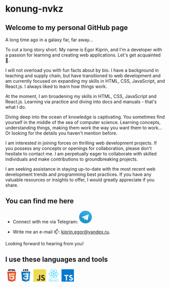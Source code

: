 # konung-nvkz

## Welcome to my personal GitHub page

A long time ago in a galaxy far, far away...

To cut a long story short.
My name is Egor Kiprin, and I'm a developer with a passion for learning and creating web applications. Let's get acquainted 👋.

I will not overload you with fun facts about by bio. I have a background in teaching and supply chain, but have transitioned to web development and am currently focused on expanding my skills in HTML, CSS, JavaScript, and React.js. I always liked to learn how things work.

At the moment, I am broadening my skills in HTML, CSS, JavaScript and React.js. Learning via practice and diving into docs and manuals - that's what I do.

Diving deep into the ocean of knowledge is captivating.
You sometimes find yourself in the middle of the sea of computer science. Learning concepts, understanding things, making them work the way you want them to work... Or looking for the details you haven't mention before.

I am interested in joining forces on thrilling web development projects. If you possess any concepts or openings for collaboration, please don't hesitate to contact me. I am perpetually eager to collaborate with skilled individuals and make contributions to groundbreaking projects.

I am seeking assistance in staying up-to-date with the most recent web development trends and programming best practices. If you have any valuable resources or insights to offer, I would greatly appreciate if you share.

## You can find me here

+ Connect with me via Telegram: [<img src="/icons/telegram.svg" alt="Telegram" width="40" height="40" alt="Telegram">](https://t.me/kiprin_egor)

+ Write me an e-mail 📫:
[kiprin.egor@yandex.ru](mailto:kiprin.egor@yandex.ru).

Looking forward to hearing from you!

## I use these languages and tools

<!-- <p align="left"> 
    <a href="https://www.w3schools.com/css/" target="_blank" rel="noreferrer"> <img src="https://raw.githubusercontent.com/devicons/devicon/master/icons/css3/css3-original-wordmark.svg" alt="css3" width="40" height="40"/> </a> 
    <a href="https://www.w3.org/html/" target="_blank" rel="noreferrer"> <img src="https://raw.githubusercontent.com/devicons/devicon/master/icons/html5/html5-original-wordmark.svg" alt="html5" width="40" height="40"/> </a> 
    <a href="https://developer.mozilla.org/en-US/docs/Web/JavaScript" target="_blank" rel="noreferrer"> <img src="https://raw.githubusercontent.com/devicons/devicon/master/icons/javascript/javascript-original.svg" alt="javascript" width="40" height="40"/> </a> 
    <a href="https://reactjs.org/" target="_blank" rel="noreferrer"> <img src="https://raw.githubusercontent.com/devicons/devicon/master/icons/react/react-original-wordmark.svg" alt="react" width="40" height="40"/> </a> 
    <a href="https://www.typescriptlang.org/" target="_blank" rel="noreferrer"> <img src="https://raw.githubusercontent.com/devicons/devicon/master/icons/typescript/typescript-original.svg" alt="typescript" width="40" height="40"/> </a> 
</p> -->


[<img src="https://raw.githubusercontent.com/devicons/devicon/master/icons/html5/html5-original-wordmark.svg" alt="HTML" width="40px" margin="5px">](https://www.w3.org/html/)
[<img src="https://raw.githubusercontent.com/devicons/devicon/master/icons/css3/css3-original-wordmark.svg" alt="CSS" width="40px" margin="5px">](https://www.w3schools.com/css/)
[<img src="https://raw.githubusercontent.com/devicons/devicon/master/icons/javascript/javascript-original.svg" alt="JavaScript" width="40px" margin="5px">](https://developer.mozilla.org/en-US/docs/Web/JavaScript)
[<img src="https://raw.githubusercontent.com/devicons/devicon/master/icons/react/react-original-wordmark.svg" alt="React" width="40px" margin="5px">](https://reactjs.org/)
[<img src="https://raw.githubusercontent.com/devicons/devicon/master/icons/typescript/typescript-original.svg" alt="typescript" width="40px" margin="5px">](https://www.typescriptlang.org/)
<!-- [<img src="" alt="" width="40px" margin="5px">]() -->

<!-- 
[![HTML](https://github.com/konung-nvkz/konung-nvkz/main/icons/html.svg|width=30px)](https://www.w3.org/html/)
[![CSS](https://github.com/konung-nvkz/konung-nvkz/main/icons/css.svg|width=30px)](https://www.w3schools.com/css/)
[![JavaScript](https://github.com/konung-nvkz/konung-nvkz/main/icons/javascript.svg|width=30px)](https://developer.mozilla.org/en-US/docs/Web/JavaScript)
[![TypeScript](https://github.com/konung-nvkz/konung-nvkz/main/icons/typescript.svg|width=30px)](https://www.typescriptlang.org/)
[![React](https://github.com/konung-nvkz/konung-nvkz/main/icons/react.svg|width=30px)](https://reactjs.org/)
[![Webpack](https://github.com/konung-nvkz/konung-nvkz/main/icons/webpack.svg|width=30px)](https://webpack.js.org/) -->

<!-- 
## I use these languages and tools

[![HTML](/icons/html.svg)](https://www.w3.org/html/)
[![CSS](/icons/css.svg)](https://www.w3schools.com/css/)
[![JavaScript](/icons/javascript.svg)](https://developer.mozilla.org/en-US/docs/Web/JavaScript)
[![TypeScript](/icons/typescript.svg)](https://www.typescriptlang.org/)
[![React](/icons/react.svg)](https://reactjs.org/)
[![Webpack](/icons/webpack.svg)](https://webpack.js.org/) -->

<!--
**konung-nvkz/konung-nvkz** is a ✨ _special_ ✨ repository because its `README.md` (this file) appears on your GitHub profile.

Here are some ideas to get you started:

- 🔭 I’m currently working on ...
- 🌱 I’m currently learning ...
- 👯 I’m looking to collaborate on ...
- 🤔 I’m looking for help with ...
- 💬 Ask me about ...
- 📫 How to reach me: ...
- 😄 Pronouns: ...
- ⚡ Fun fact: ...
-->
